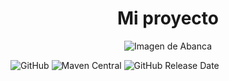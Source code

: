 <h1 align="center"> Mi proyecto </h1>

<a align="center"> 

  ![Imagen de Abanca](https://github.com/NoePedreiraC/DWES/assets/145000797/1492ed07-fa42-46e6-b700-91e66e64b2ea) 

</a>

![GitHub](https://img.shields.io/github/license/dropbox/dropbox-sdk-java)
![Maven Central](https://img.shields.io/maven-central/v/com.dropbox.core/dropbox-core-sdk)
![GitHub Release Date](https://img.shields.io/github/release-date/dropbox/dropbox-sdk-java)

 
